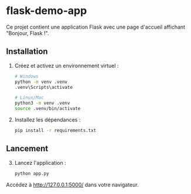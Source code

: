 # flask-demo-app

Ce projet contient une application Flask avec une page d'accueil affichant "Bonjour, Flask !".

## Installation

1. Créez et activez un environnement virtuel :
   ```bash
   # Windows
   python -m venv .venv
   .venv\Scripts\activate

   # Linux/Mac
   python3 -m venv .venv
   source .venv/bin/activate
   ```
2. Installez les dépendances :
   ```bash
   pip install -r requirements.txt
   ```
   
## Lancement

3. Lancez l'application :
   ```bash
   python app.py
   ```

Accédez à http://127.0.0.1:5000/ dans votre navigateur.
